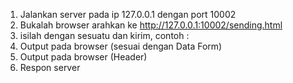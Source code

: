 1. Jalankan server pada ip 127.0.0.1 dengan port 10002
2. Bukalah browser arahkan ke http://127.0.0.1:10002/sending.html 
3. isilah dengan sesuatu dan kirim, contoh : 
4. Output pada browser (sesuai dengan Data Form)
5. Output pada browser (Header)
6. Respon server
